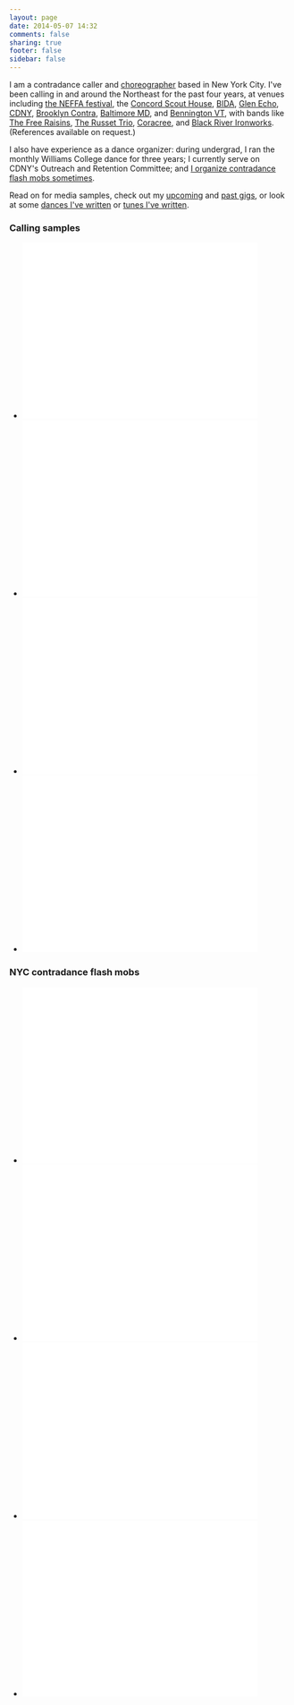 ```yaml
---
layout: page
date: 2014-05-07 14:32
comments: false
sharing: true
footer: false
sidebar: false
---
```

I am a contradance caller and [choreographer](/dances.html) based in New York City. I've been calling in and around the Northeast for the past four years, at venues including [the NEFFA festival](//www.neffa.org/What_is_Festival.html), the [Concord Scout House](//mondaycontras.com), [BIDA](//bidadance.org/), [Glen Echo](//fridaynightdance.org), [CDNY](//cdny.org), [Brooklyn Contra](//brooklyncontra.wordpress.com), [Baltimore MD](//www.bfms.org/squarecontra.php), and [Bennington VT](//www.benningtondance.org/), with bands like [The Free Raisins](//www.freeraisins.com/), [The Russet Trio](//therussettrio.com/), [Coracree](//www.coracree.com/), and [Black River Ironworks](//www.facebook.com/BlackRiverIronworks). (References available on request.)

I also have experience as a dance organizer: during undergrad, I ran the monthly Williams College dance for three years; I currently serve on CDNY's Outreach and Retention Committee; and [I organize contradance flash mobs sometimes](#flash-mobs).

Read on for media samples, check out my [upcoming](/gigs.html) and [past gigs](/gigs.html#past), or look at some [dances I've written](/dances.html) or [tunes I've written](/tunes.html).

<h3 class="horizline">Calling samples</h3>
<ul class="media-samples">
  <li>
    <iframe  width="420" height="315" src="//www.youtube.com/embed/fmxmrgSVoNo" frameborder="0" allowfullscreen></iframe>
  </li>
  <li>
    <iframe  width="420" height="315" src="//www.youtube.com/embed/m7mUNiXcr28" frameborder="0" allowfullscreen></iframe>
  </li>
  <li>
    <iframe  width="420" height="315" src="//www.youtube.com/embed/1GkuytviO0g" frameborder="0" allowfullscreen></iframe>
  </li>
  <li>
    <iframe  width="420" height="315" src="//www.youtube.com/embed/hY4YA2p-bag" frameborder="0" allowfullscreen></iframe>
  </li>
</ul>

<h3 id="flash-mobs" class="horizline">NYC contradance flash mobs</h4>
<ul class="media-samples">
  <li>
    <iframe  width="420" height="315" src="//www.youtube.com/embed/PwLKqXKa97A" frameborder="0" allowfullscreen></iframe>
  </li>
  <li>
    <iframe  width="420" height="315" src="//www.youtube.com/embed/ZENwLLKIzcU" frameborder="0" allowfullscreen></iframe>
  </li>
  <li>
    <iframe  width="420" height="315" src="//www.youtube.com/embed/kUGyxwBVCTc" frameborder="0" allowfullscreen></iframe>
  </li>
  <li>
    <iframe  width="420" height="315" src="//www.youtube.com/embed/gEY5rTqO62Y" frameborder="0" allowfullscreen></iframe>
  </li>
</ul>
